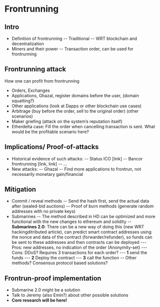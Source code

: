 # Frontrunning


## Intro
- Definition of frontrunning
-- Traditional
-- WRT blockchain and decentralization
- Miners and their power
-- Transaction order, can be used for frontrunning

## Frontrunning attack
How one can profit from frontrunning
- Orders, Exchanges
- Applications, Ghazal, register domains before the user, (domain squatting?)
- Other applications (look at Dapps or other blockchain use cases)
- Arbitrage (buy before the order, sell to the original order) (other scenarios)
- Maker griefing (attack on the system’s reputation itself)
- Etherdelta case: Fill the order when cancelling transaction is sent. What would be the profitable scenario here?

## Implications/ Proof-of-attacks
- Historical evidence of such attacks:
-- Status ICO [link]
-- Bancor frontrunning [link, link]
-- …
- New attacks:
-- Ghazal
-- Find more applications to frontrun, not necessarily monetary gain/financial


## Mitigation
- Commit / reveal methods
-- Send the hash first, send the actual data after (sealed-bid auctions)
-- Proof of burn methods (generate random addresses with no private keys)
- Submarines
-- The method described in HD can be optimized and more functional with the new changes to ethereum and solidity
-- **Submarines 2.0**: There can be a new way of doing this (new WRT hackingditributed article), can predict smart contract addresses using the nonce and data of the contract (forwarder/refunder), so funds can be sent to these addresses and then contracts can be deployed
 --- Pros: new addresses, no indication of the order (Anonymity-set)
--- Cons: DDoS? Requires 3 transactions for each order?
--- **1** send the funds
--- **2** Deploy the contract
--- **3** call the function
-- Other methods? Consensus protocol based solutions?



## Frontrun-proof implementation
- Submarine 2.0 might be a solution
- Talk to Jeremy (also Emin?) about other possible solutions
- **Core research will be here!**
